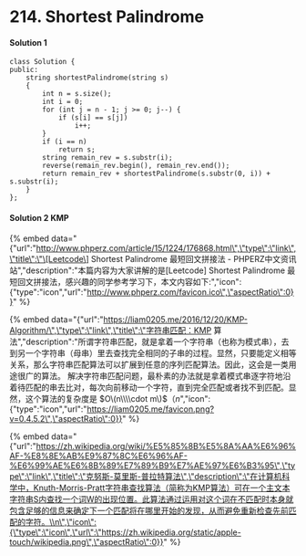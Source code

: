 # 214. Shortest Palindrome

#### Solution 1

```text
class Solution {
public:
    string shortestPalindrome(string s)
    {
        int n = s.size();
        int i = 0;
        for (int j = n - 1; j >= 0; j--) {
            if (s[i] == s[j])
                i++;
        }
        if (i == n)
            return s;
        string remain_rev = s.substr(i);
        reverse(remain_rev.begin(), remain_rev.end());
        return remain_rev + shortestPalindrome(s.substr(0, i)) + s.substr(i);
    }
};
```

#### Solution 2 KMP

{% embed data="{\"url\":\"http://www.phperz.com/article/15/1224/176868.html\",\"type\":\"link\",\"title\":\"\[Leetcode\] Shortest Palindrome 最短回文拼接法 - PHPERZ中文资讯站\",\"description\":\"本篇内容为大家讲解的是\[Leetcode\] Shortest Palindrome 最短回文拼接法，感兴趣的同学参考学习下，本文内容如下:\",\"icon\":{\"type\":\"icon\",\"url\":\"http://www.phperz.com/favicon.ico\",\"aspectRatio\":0}}" %}

{% embed data="{\"url\":\"https://liam0205.me/2016/12/20/KMP-Algorithm/\",\"type\":\"link\",\"title\":\"字符串匹配：KMP 算法\",\"description\":\"所谓字符串匹配，就是拿着一个字符串（也称为模式串），去到另一个字符串（母串）里去查找完全相同的子串的过程。显然，只要能定义相等关系，那么字符串匹配算法可以扩展到任意的序列匹配算法。因此，这会是一类用途很广的算法。 解决字符串匹配问题，最朴素的办法就是拿着模式串逐字符地沿着待匹配的串去比对，每次向前移动一个字符，直到完全匹配或者找不到匹配。显然，这个算法的复杂度是 $O\(n\\\\cdot m\)$（$n$\",\"icon\":{\"type\":\"icon\",\"url\":\"https://liam0205.me/favicon.png?v=0.4.5.2\",\"aspectRatio\":0}}" %}

{% embed data="{\"url\":\"https://zh.wikipedia.org/wiki/%E5%85%8B%E5%8A%AA%E6%96%AF-%E8%8E%AB%E9%87%8C%E6%96%AF-%E6%99%AE%E6%8B%89%E7%89%B9%E7%AE%97%E6%B3%95\",\"type\":\"link\",\"title\":\"克努斯-莫里斯-普拉特算法\",\"description\":\"在计算机科学中，Knuth-Morris-Pratt字符串查找算法（简称为KMP算法）可在一个主文本字符串S内查找一个词W的出现位置。此算法通过运用对这个词在不匹配时本身就包含足够的信息来确定下一个匹配将在哪里开始的发现，从而避免重新检查先前匹配的字符。\\n\",\"icon\":{\"type\":\"icon\",\"url\":\"https://zh.wikipedia.org/static/apple-touch/wikipedia.png\",\"aspectRatio\":0}}" %}

